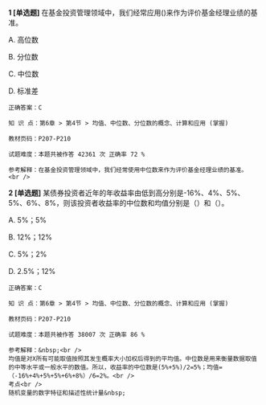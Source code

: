 **1 [单选题]** 在基金投资管理领域中，我们经常应用()来作为评价基金经理业绩的基准。 

A. 高位数

B. 分位数

C. 中位数

D. 标准差 

```
正确答案：C

知 识 点：第6章 > 第4节 > 均值、中位数、分位数的概念、计算和应用 (掌握)

教材页码：P207-P210

试题难度：本题共被作答 42361 次 正确率 72 %

参考解释：在基金投资管理领域中，我们经常使用中位数来作为评价基金经理业绩的基准。 <br />

```


**2 [单选题]** 某债券投资者近年的年收益率由低到高分别是-16%、4%、5%、5%、6%、8%，则该投资者收益率的中位数和均值分别是（）和（）。

A. 5%；5%

B. 12%；12%

C. 5%；2%

D. 2.5%；12%

```
正确答案：C

知 识 点：第6章 > 第4节 > 均值、中位数、分位数的概念、计算和应用 (掌握)

教材页码：P207-P210

试题难度：本题共被作答 38007 次 正确率 86 %

参考解释：&nbsp;<br />
均值是对X所有可能取值按照其发生概率大小加权后得到的平均值。中位数是用来衡量数据取值的中等水平或一般水平的数值。所以，收益率的中位数是(5%+5%)/2=5%；均值=（-16%+4%+5%+5%+6%+8%）/6=2%。<br />
考点<br />
随机变量的数字特征和描述性统计量&nbsp;
```

